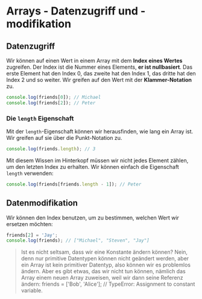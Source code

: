 # Arrays - Datenzugriff und -modifikation

<show-structure depth="2" />

## Datenzugriff

Wir können auf einen Wert in einem Array mit dem **Index eines Wertes** zugreifen. Der Index ist die Nummer eines Elements, **er ist nullbasiert**.
Das erste Element hat den Index 0, das zweite hat den Index 1, das dritte hat den Index 2 und so weiter. Wir greifen auf den Wert mit der
**Klammer-Notation** zu.

```Javascript
console.log(friends[0]); // Michael
console.log(friends[2]); // Peter
```

### Die `length` Eigenschaft

Mit der `length`-Eigenschaft können wir herausfinden, wie lang ein Array ist. Wir greifen auf sie über die Punkt-Notation zu.

```JavaScript
console.log(friends.length); // 3
```

Mit diesem Wissen im Hinterkopf müssen wir nicht jedes Element zählen, um den letzten Index zu erhalten. Wir können einfach die Eigenschaft `length`
verwenden:

```Javascript
console.log(friends[friends.length - 1]); // Peter
```

## Datenmodifikation

Wir können den Index benutzen, um zu bestimmen, welchen Wert wir ersetzen möchten:

```Javascript
friends[2] = 'Jay';
console.log(friends); // ["Michael", "Steven", "Jay"]
```

> Ist es nicht seltsam, dass wir eine Konstante ändern können? Nein, denn nur primitive Datentypen können nicht geändert werden, aber ein Array ist
> kein
> primitiver Datentyp, also können wir es problemlos ändern.
> Aber es gibt etwas, das wir nicht tun können, nämlich das Array einem neuen Array zuweisen, weil wir dann seine Referenz ändern:
> <code-block lang="javascript">
> friends = ['Bob', 'Alice']; // TypeError: Assignment to constant variable.
> </code-block>
